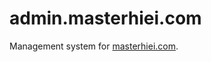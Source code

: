 # admin.masterhiei.com
Management system for [masterhiei.com](https://github.com/MasterHiei/masterhiei.com).
